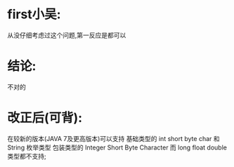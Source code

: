 # first小吴:
  从没仔细考虑过这个问题,第一反应是都可以

# 结论:
  不对的

# 改正后(可背):
  在较新的版本(JAVA 7及更高版本)可以支持
    基础类型的 int short byte char 和 String
    枚举类型
    包装类型的 Integer Short Byte Character
  而 long float double类型都不支持;
  [](/src/main/java/foundation/ForSwitch.java)